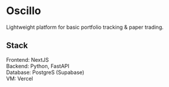 # Oscillo
Lightweight platform for basic portfolio tracking & paper trading.

## Stack
Frontend: NextJS<br>
Backend: Python, FastAPI<br>
Database: PostgreS (Supabase)<br>
VM: Vercel
